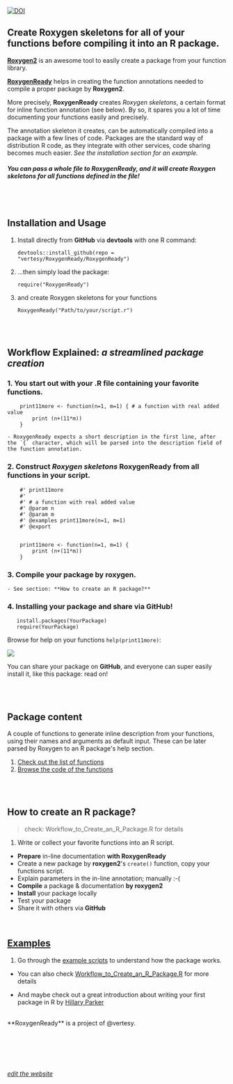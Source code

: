 

[![DOI](https://zenodo.org/badge/20391/vertesy/RoxygenReady.svg)](https://zenodo.org/badge/latestdoi/20391/vertesy/RoxygenReady)



## Create Roxygen skeletons for all of your functions before compiling it into an R package.


[**Roxygen2**](https://cran.r-project.org/web/packages/roxygen2/index.html) is an awesome tool to easily create a package from your function library. 

[**RoxygenReady**](https://github.com/vertesy/RoxygenReady) helps in creating the function annotations needed to compile a proper package by **Roxygen2**. 

More precisely, **RoxygenReady** creates *Roxygen skeletons*, a certain format for inline function annotation (see below). By so, it spares you a lot of time documenting your functions easily and precisely. 

The annotation skeleton it creates, can be automatically compiled into a package with a few lines of code. Packages are the standard way of distribution R code, as they integrate with other services, code sharing becomes much easier. *See the installation section for an example.*

##### You can pass a whole file to **RoxygenReady**, and it will create *Roxygen skeletons* for all functions defined in the file!

<br><br>
## Installation and Usage

1. Install directly from **GitHub** via **devtools** with one R command:

    `devtools::install_github(repo = "vertesy/RoxygenReady/RoxygenReady")`
    
2. ...then simply load the package:

    `require("RoxygenReady")`
     
    
3. and create Roxygen skeletons for your functions


    `RoxygenReady("Path/to/your/script.r")`


<br><br>
## Workflow Explained: *a streamlined package creation*

### 1. You start out with your .R file containing your favorite functions.

 		print11more <- function(n=1, m=1) { # a function with real added value
			print (n+(11*m))
		}

	- RoxygenReady expects a short description in the first line, after the `{` character, which will be parsed into the description field of the function annotation.


### 2. Construct *Roxygen skeletons* RoxygenReady from all functions in your script.

		#' print11more
		#'
		#' # a function with real added value
		#' @param n
		#' @param m
		#' @examples print11more(n=1, m=1)
		#' @export


		print11more <- function(n=1, m=1) {
			print (n+(11*m))
		}


### 3. Compile your package by roxygen.

	- See section: **How to create an R package?**


### 4. Installing your package and share via GitHub!


       install.packages(YourPackage)
       require(YourPackage)

Browse for help on your functions `help(print11more)`:

![](https://raw.githubusercontent.com/vertesy/RoxygenReady/master/Images/03.b.Final.png)


You can share your package on **GitHub**, and everyone can super easily install it, like this package: read on!
	

<br><br>
## Package content

A couple of functions to generate inline description from your functions, using their names and arguments as default input. These can be later parsed by Roxygen to an R package's help section.

1. [Check out the list of functions](https://github.com/vertesy/RoxygenReady/wiki/Function-Overview)
2. [Browse the code of the functions](https://github.com/vertesy/RoxygenReady/blob/master/RoxygenReady/R/RoxygenReady.R)

<br><br>
## How to create an R package?
> check: Workflow_to_Create_an_R_Package.R for details

1. Write or collect your favorite functions into an R script.
- **Prepare** in-line documentation **with RoxygenReady**
- Create a new package by **roxygen2**'s `create()` function, copy your functions script.
- Explain parameters in the in-line annotation; manually :-(
- **Compile** a package & documentation **by roxygen2**
- **Install** your package locally
- Test your package
- Share it with others via **GitHub**

<br>


## [Examples](https://github.com/vertesy/RoxygenReady/tree/master/Examples)

1. Go through the [example scripts](https://github.com/vertesy/RoxygenReady/tree/master/Examples) to understand how the package works.

- You can also check [Workflow_to_Create_an_R_Package.R](https://github.com/vertesy/RoxygenReady/blob/master/Workflow_to_Create_an_R_Package.R) for more details 

- And maybe check out a great introduction about writing your first package in R by [Hillary Parker](http://hilaryparker.com/2014/04/29/writing-an-r-package-from-scratch/)

<br>
**RoxygenReady** is a project of @vertesy.


 <br/> <br/> <br/> <br/> <br/>
[*edit the website*](https://github.com/vertesy/RoxygenReady/generated_pages/new)

<!--[*edit the website*](https://github.com/roxygenready/roxygenready.github.io/generated_pages/new)-->